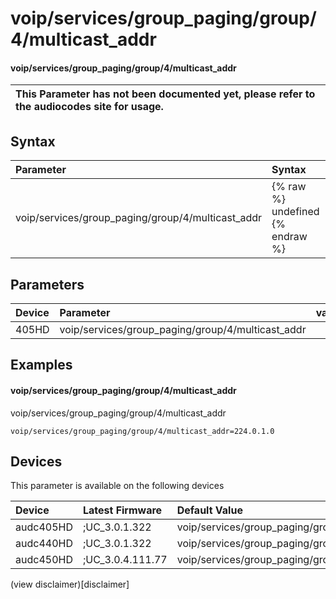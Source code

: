 ﻿---
description: voip/services/group_paging/group/4/multicast_addr
search: false
---

# voip/services/group_paging/group/4/multicast_addr

#### voip/services/group_paging/group/4/multicast_addr


| This Parameter has not been documented yet, please refer to the audiocodes site for usage.  |
| :--- |

## Syntax
| Parameter | Syntax |
| :--- | :--- |
|voip/services/group_paging/group/4/multicast_addr | {% raw %} undefined {% endraw %} |

## Parameters
|Device|Parameter|value|Description|
|:---|:---|:---|:---|
| 405HD | voip/services/group_paging/group/4/multicast_addr |  |  |

## Examples
#### voip/services/group_paging/group/4/multicast_addr

voip/services/group_paging/group/4/multicast_addr

```
voip/services/group_paging/group/4/multicast_addr=224.0.1.0
```

## Devices
This parameter is available on the following devices

| Device | Latest Firmware | Default Value |
|:---|:---|:---|
| audc405HD | ;UC_3.0.1.322 | voip/services/group_paging/group/4/multicast_addr=224.0.1.0 
| audc440HD | ;UC_3.0.1.322 | voip/services/group_paging/group/4/multicast_addr=224.0.1.0 
| audc450HD | ;UC_3.0.4.111.77 | voip/services/group_paging/group/4/multicast_addr=224.0.1.0 

(view disclaimer)[disclaimer]
